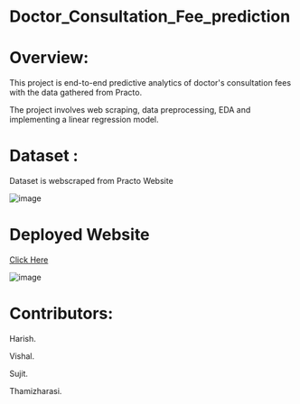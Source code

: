 # Doctor_Consultation_Fee_prediction
# Overview:

This project is end-to-end predictive analytics of doctor's consultation fees with the data gathered from Practo.

The project involves web scraping, data preprocessing, EDA and implementing a linear regression model.

# Dataset : 

Dataset is webscraped from Practo Website 

   ![image](https://user-images.githubusercontent.com/118593542/204070214-52a2ea2b-9ef4-43b9-93c3-4a9128bf751a.png)

# Deployed Website  
[Click Here](https://doctor-fee-predictor.herokuapp.com/)

![image](https://user-images.githubusercontent.com/118593542/204070157-43e1bd10-d52a-47c7-9439-9c99c574db58.png)

# Contributors:
   Harish.
   
   Vishal.
   
   Sujit.
   
   Thamizharasi.
